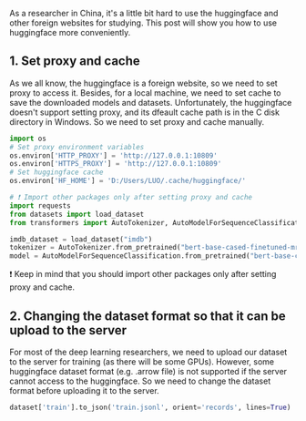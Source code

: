 As a researcher in China, it's a little bit hard to use the huggingface and other foreign websites for studying. This post will show you how to use huggingface more conveniently.

## 1. Set proxy and cache
As we all know, the huggingface is a foreign website, so we need to set proxy to access it. Besides, for a local machine, we need to set cache to save the downloaded models and datasets. Unfortunately, the huggingface doesn't support setting proxy, and its dfeault cache path is in the C disk directory in Windows. So we need to set proxy and cache manually.
```python
import os
# Set proxy environment variables
os.environ['HTTP_PROXY'] = 'http://127.0.0.1:10809'
os.environ['HTTPS_PROXY'] = 'http://127.0.0.1:10809'
# Set huggingface cache
os.environ['HF_HOME'] = 'D:/Users/LUO/.cache/huggingface/'

# ❗ Import other packages only after setting proxy and cache
import requests
from datasets import load_dataset
from transformers import AutoTokenizer, AutoModelForSequenceClassification

imdb_dataset = load_dataset("imdb")
tokenizer = AutoTokenizer.from_pretrained("bert-base-cased-finetuned-mrpc")
model = AutoModelForSequenceClassification.from_pretrained("bert-base-cased-finetuned-mrpc")
```
❗ Keep in mind that you should import other packages only after setting proxy and cache.

## 2. Changing the dataset format so that it can be upload to the server
For most of the deep learning researchers, we need to upload our dataset to the server for training (as there will be some GPUs). However, some huggingface dataset format (e.g. .arrow file) is not supported if the server cannot access to the huggingface. So we need to change the dataset format before uploading it to the server.
```python
dataset['train'].to_json('train.jsonl', orient='records', lines=True)
```


